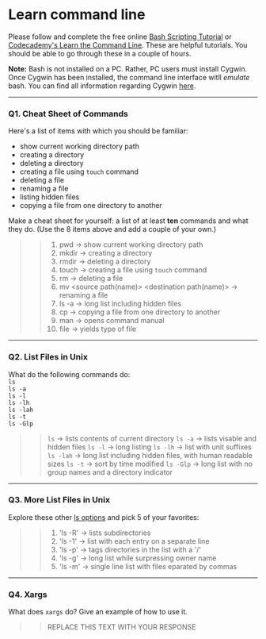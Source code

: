 # Learn command line

Please follow and complete the free online [Bash Scripting Tutorial](https://ryanstutorials.net/bash-scripting-tutorial/) or [Codecademy's Learn the Command Line](https://www.codecademy.com/learn/learn-the-command-line). These are helpful tutorials. You should be able to go through these in a couple of hours.

**Note:** Bash is not installed on a PC. Rather, PC users must install Cygwin. Once Cygwin has been installed, the command line interface witll _emulate_ bash. You can find all information regarding Cygwin [here](https://www.cygwin.com/).

---

### Q1.  Cheat Sheet of Commands  

Here's a list of items with which you should be familiar:  
* show current working directory path
* creating a directory
* deleting a directory
* creating a file using `touch` command
* deleting a file
* renaming a file
* listing hidden files
* copying a file from one directory to another

Make a cheat sheet for yourself: a list of at least **ten** commands and what they do.  (Use the 8 items above and add a couple of your own.)  

> > 1) pwd -> show current working directory path
> > 2) mkdir <file> -> creating a directory
> > 3) rmdir <file> -> deleting a directory
> > 4) touch <file> -> creating a file using `touch` command
> > 5) rm <file> -> deleting a file
> > 6) mv <source path(name)> <destination path(name)> -> renaming a file
> > 7) ls -a -> long list including hidden files
> > 8) cp <source path> <destination path> -> copying a file from one directory to another
> > 9) man <command> -> opens command manual
> > 10) file <file path> -> yields type of file

---

### Q2.  List Files in Unix   

What do the following commands do:  
`ls`  
`ls -a`  
`ls -l`  
`ls -lh`  
`ls -lah`  
`ls -t`  
`ls -Glp`  

> > `ls`  -> lists contents of current directory
> > `ls -a`  -> lists visable and hidden files
> > `ls -l`  -> long listing
> > `ls -lh`  -> list with unit suffixes
> > `ls -lah`  -> long list including hidden files, with human readable sizes
> > `ls -t`  -> sort by time modified
> > `ls -Glp` -> long list with no group names and a directory indicator

---

### Q3.  More List Files in Unix  

Explore these other [ls options](http://www.techonthenet.com/unix/basic/ls.php) and pick 5 of your favorites:

> > 1) 'ls -R' -> lists subdirectories
> > 2) 'ls -1' -> list with each entry on a separate line
> > 3) 'ls -p' -> tags directories in the list with a '/'
> > 4) 'ls -g' -> long list while surpressing owner name
> > 5) 'ls -m' -> single line list with files eparated by commas

---

### Q4.  Xargs   

What does `xargs` do? Give an example of how to use it.

> > REPLACE THIS TEXT WITH YOUR RESPONSE

 

